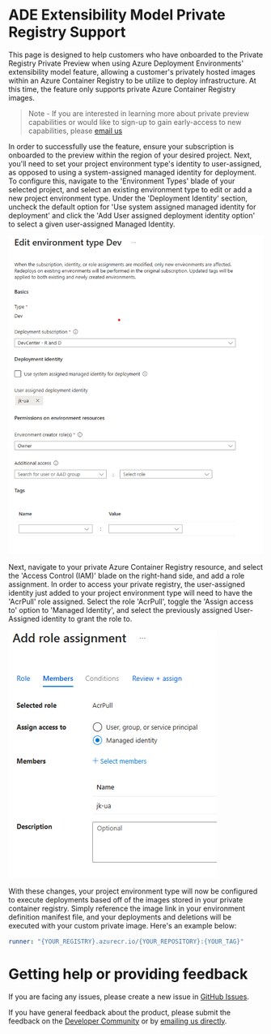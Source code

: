 # ADE Extensibility Model Private Registry Support
This page is designed to help customers who have onboarded to the Private Registry Private Preview when using Azure Deployment Environments' extensibility model feature, allowing a customer's privately hosted images within an Azure Container Registry to be utilize to deploy infrastructure. At this time, the feature only supports private Azure Container Registry images.

> Note - If you are interested in learning more about private preview capabilities or would like to sign-up to gain early-access to new capabilities, please [email us](mailto:adesupport@microsoft.com) 

In order to successfully use the feature, ensure your subscription is onboarded to the preview within the region of your desired project. Next, you'll need to set your project environment type's identity to user-assigned, as opposed to using a system-assigned managed identity for deployment. To configure this, navigate to the 'Environment Types' blade of your selected project, and select an existing environment type to edit or add a new project environment type. Under the 'Deployment Identity' section, uncheck the default option for 'Use system assigned managed identity for deployment' and click the 'Add User assigned deployment identity option' to select a given user-assigned Managed Identity.

![A screenshot of the Azure Portal to add a user-assigned identity to the project environment type](addUserAssignedIdentity.png)

Next, navigate to your private Azure Container Registry resource, and select the 'Access Control (IAM)' blade on the right-hand side, and add a role assignment. In order to access your private registry, the user-assigned identity just added to your project environment type will need to have the 'AcrPull' role assigned. Select the role 'AcrPull', toggle the 'Assign access to' option to 'Managed Identity', and select the previously assigned User-Assigned identity to grant the role to.

![A screenshot of the Azure Portal to add the 'AcrPull' role to the project environment type's user-assigned identity](addAcrPullRole.png)

With these changes, your project environment type will now be configured to execute deployments based off of the images stored in your private container registry. Simply reference the image link in your environment definition manifest file, and your deployments and deletions will be executed with your custom private image. Here's an example below:

```yaml
runner: "{YOUR_REGISTRY}.azurecr.io/{YOUR_REPOSITORY}:{YOUR_TAG}"
```

# Getting help or providing feedback

If you are facing any issues, please create a new issue in [GitHub Issues](https://github.com/Azure/deployment-environments/issues). 

If you have general feedback about the product, please submit the feedback on the [Developer Community](https://developercommunity.visualstudio.com/deploymentenvironments) or by [emailing us directly](mailto:adesupport@microsoft.com).
